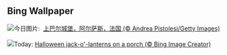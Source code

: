 ## Bing Wallpaper
![](https://www.bing.com/th?id=OHR.HautBarr_ZH-CN8274813404_UHD.jpg&w=1000)今日图片: &nbsp;[上巴尔城堡，阿尔萨斯，法国 (© Andrea Pistolesi/Getty Images)](https://www.bing.com/th?id=OHR.HautBarr_ZH-CN8274813404_UHD.jpg)
<br><br/>
![](https://www.bing.com/th?id=OHR.HalloweenPorchAI_EN-US0776611565_UHD.jpg&w=1000)Today: [Halloween jack-o'-lanterns on a porch (© Bing Image Creator)](https://www.bing.com/th?id=OHR.HalloweenPorchAI_EN-US0776611565_UHD.jpg)
<br><br/>
